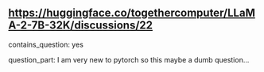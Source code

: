 ## https://huggingface.co/togethercomputer/LLaMA-2-7B-32K/discussions/22

contains_question: yes

question_part: I am very new to pytorch so this maybe a dumb question...